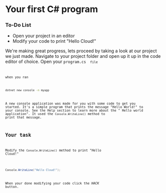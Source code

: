 # Your first C# program

<div class="aside">
<h3>To-Do List</h3>
<ul>
  <li>Open your project in an editor</li>
  <li> Modify your code to print "Hello Cloud!" </li>
</ul>
</div>

We're making great progress, lets proceed by taking a look at our project we just made.
Navigate to your project folder and open up it up in the code editor of choice.
Open your <code>program.cs <code> file

when you ran
```cmd
dotnet new console -n myapp
```

A new console application was made for you with some code to get you started. It's a simple program that prints the message "Hello World!" to your console. See the Help section to learn more about the " Hello world application". 
It used the  <code>Console.WriteLine()</code> method to print that message. 
## Your task

Modify the <code>Console.WriteLine()</code> method to print "Hello Cloud!"
```cs

Console.WriteLine("Hello Cloud!");
```

When your done modifying your code click the _HACK_ button.
